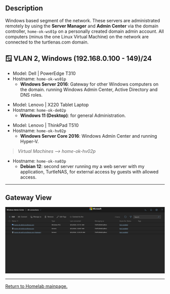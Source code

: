 
## Description

Windows based segment of the network. These servers are administrated remotely by using the **Server Manager** and **Admin Center** via the domain controller, `home-ok-ws01p` on a personally created domain admin account. All computers (minus the one Linux Virtual Machine) on the network are connected to the turtlenas.com domain.

## 🪟 VLAN 2, Windows (192.168.0.100 - 149)/24

- Model: Dell | PowerEdge T310
- Hostname: `home-ok-ws01p`
  - **Windows Server 2016**: Gateway for other Windows computers on the domain. running Windows Admin Center, Active Directory and DNS roles.
>
- Model: Lenovo | X220 Tablet Laptop
- Hostname: `home-ok-de02p`
  - **Windows 11 (Desktop)**: for general Administration.
>
- Model: Lenovo | ThinkPad T510
- Hostname: `home-ok-hv02p`
  - **Windows Server Core 2016**: Windows Admin Center and running Hyper-V.
> *Virtual Machines --> home-ok-hv02p*
- Hostname: `home-ok-na03p`
  - **Debian 12**: second server running my a web server with my application, TurtleNAS, for external access by guests with allowed access.
______________________________________________________________________________

## Gateway View
![Image of Windows Admin Center on home-ok-ws01p](https://github.com/allenc125789/Homelab/blob/main/images/Screenshot%20from%202024-08-05%2022-10-41.png)

______________________________________________________________________________

[Return to Homelab mainpage.](https://github.com/allenc125789/Homelab#lan-19216801---924)
